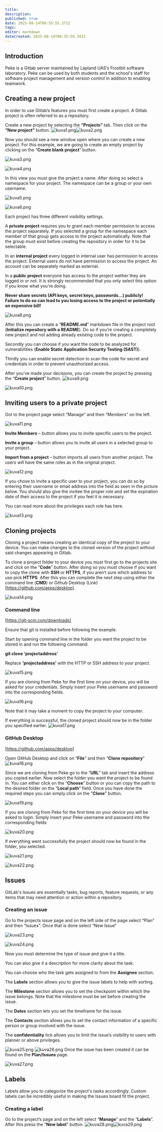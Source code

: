 ```yaml
---
title: 
description: 
published: true
date: 2025-08-14T08:55:55.371Z
tags: 
editor: markdown
dateCreated: 2025-08-14T08:35:59.343Z
---
```


## Introduction 

Peke is a Gitlab server maintained by Lapland UAS’s Frostbit software laboratory. Peke can be used by both students and the school's staff for software project management and version control in addition to enabling teamwork. 

 

## Creating a new project 

In order to use Gitlab’s features you must first create a project. A Gitlab project is often referred to as a repository. 

Create a new project by selecting the **“Projects”** tab. Then click on the **“New project”** button. 
![kuva1.png](/pekeohjesivukuvat/kuva1.png)![kuva2.png](/pekeohjesivukuvat/kuva2.png)

Now you should see a new window open where you can create a new project. For this example, we are going to create an empty project by clicking on the “**Create blank project**” button.

![kuva3.png](/pekeohjesivukuvat/kuva3.png)

![kuva4.png](/pekeohjesivukuvat/kuva4.png)

In this view you must give the project a name. After doing so select a namespace for your project. The namespace can be a group or your own username. 

![kuva5.png](/pekeohjesivukuvat/kuva5.png)

![kuva6.png](/pekeohjesivukuvat/kuva6.png)

Each project has three different visibility settings. 

A **private project** requires you to grant each member permission to access the project separately. If you selected a group for the namespace each member of that group gets access to the project automatically. Note that the group must exist before creating the repository in order for it to be selectable. 

In an **internal project** every logged in internal user has permission to access the project. External users do not have permission to access the project. An account can be separately marked as external. 

In a **public project** everyone has access to the project wether they are logged in or not. It is strongly recommended that you only select this option if you know what you’re doing. 

**Never share secrets (API keys, secret keys, passwords...) publicly! Failure to do so can lead to you losing access to the project or potentially an expensive bill!**

![kuva8.png](/pekeohjesivukuvat/kuva8.png)

After this you can create a “**README.md**” markdown file in the project root (**Initialize repository with a README**). Do so if you’re creating a completely new project and not adding already existing code to the project. 

Secondly you can choose if you want the code to be analyzed for vulnerabilities (**Enable Static Application Security Testing (SAST)**). 

Thirdly you can enable secret detection to scan the code for secret and credentials in order to prevent unauthorized access. 

After you’ve made your decisions, you can create the project by pressing the “**Create project**” button. 
![kuva9.png](/pekeohjesivukuvat/kuva9.png)

![kuva10.png](/pekeohjesivukuvat/kuva10.png)

## Inviting users to a private project 

Got to the project page select “Manage” and then “Members” on the left.

![kuva11.png](/pekeohjesivukuvat/kuva11.png)

**Invite Members** – button allows you to invite specific users to the project. 

**Invite a group** – button allows you to invite all users in a selected group to your project. 

**Import from a project** – button imports all users from another project. The users will have the same roles as in the original project.   

![kuva12.png](/pekeohjesivukuvat/kuva12.png)

If you chose to invite a specific user to your project, you can do so by entering their username or email address into the field as seen in the picture below. You should also give the invitee the proper role and set the expiration date of their access to the project if you feel it is necessary. 

You can read more about the privileges each role has here. 

![kuva13.png](/pekeohjesivukuvat/kuva13.png)

## Cloning projects 

Cloning a project means creating an identical copy of the project to your device. You can make changes to the cloned version of the project without said changes appearing in Gitlab. 

 

To clone a project folder to your device you must first go to the projects site and click on the “**Code**” button. After doing so you must choose if you want to copy the clone with **SSH** or **HTTPS**, if you aren’t sure which address to use pick **HTTPS**. After this you can complete the next step using either the command line (**CMD**) or Github Desktop (Link)[https://github.com/apps/desktop].

![kuva14.png](/pekeohjesivukuvat/kuva14.png)

### Command line 

[https://git-scm.com/downloads]

Ensure that git is installed before following the example. 

Start by opening command line in the folder you want the project to be stored in and run the following command: 

**git clone ‘projectaddress’** 

Replace **‘projectaddress’** with the HTTP or SSH address to your project.

![kuva15.png](/pekeohjesivukuvat/kuva15.png)

If you are cloning from Peke for the first time on your device, you will be asked for your credentials. Simply insert your Peke username and password into the corresponding fields.

![kuva16.png](/pekeohjesivukuvat/kuva16.png)

Note that it may take a moment to copy the project to your computer. 

If everything is successful, the cloned project should now be in the folder 	you specified earlier. 
![kuva17.png](/pekeohjesivukuvat/kuva17.png)

### GitHub Desktop 

[https://github.com/apps/desktop] 

Open GitHub Desktop and click on “**File**” and then “**Clone repository**”
![kuva18.png](/pekeohjesivukuvat/kuva18.png)

Since we are cloning from Peke go to the “**URL**” tab and insert the address you copied earlier. Now select the folder you want the project to be found in. You can either click on the “**Choose**” button or you can copy the path to the desired folder on the “**Local path**” field. Once you have done the required steps you can simply click on the "**Clone**” button.

![kuva19.png](/pekeohjesivukuvat/kuva19.png)

If you are cloning from Peke for the first time on your device you will be asked to login. Simply insert your Peke username and password into the corresponding fields

![kuva20.png](/pekeohjesivukuvat/kuva20.png)

If everything went successfully the project should now be found in the folder, you selected.

![kuva21.png](/pekeohjesivukuvat/kuva21.png)

![kuva22.png](/pekeohjesivukuvat/kuva22.png)

## Issues 

GitLab's Issues are essentially tasks, bug reports, feature requests, or any items that may need attention or action within a repository. 

### Creating an issue 

Go to the projects issue page and on the left side of the page select “Plan” and then “Issues”. Once that is done select “New Issue”

![kuva23.png](/pekeohjesivukuvat/kuva23.png)

![kuva24.png](/pekeohjesivukuvat/kuva24.png)

Now you must determine the type of issue and give it a title. 

You can also give it a description for more clarity about the task. 

You can choose who the task gets assigned to from the **Assignee** section. 

The **Labels** section allows you to give the issue labels to help with sorting. 

The **Milestone** section allows you to set the checkpoint within which the issue belongs. Note that the milestone must be set before creating the issue. 

The **Dates** section lets you set the timeframe for the issue. 

The **Contacts** section allows you to set the contact information of a specific person or group involved with the issue. 

The **confidentiality** tick allows you to limit the issue’s visibility to users with planner or above privileges.

![kuva25.png](/pekeohjesivukuvat/kuva25.png)
![kuva26.png](/pekeohjesivukuvat/kuva26.png)
Once the issue has been created it can be found on the **Plan/Issues** page.

![kuva27.png](/pekeohjesivukuvat/kuva27.png)

## Labels 

Labels allow you to categorize the project's tasks accordingly. Custom labels can be incredibly useful in making the Issues board fit the project. 

### Creating a label 

Go to the project’s page and on the left select “**Manage**” and the “**Labels**”. After this press the “**New label**” button. 
![kuva28.png](/pekeohjesivukuvat/kuva28.png)![kuva29.png](/pekeohjesivukuvat/kuva29.png)